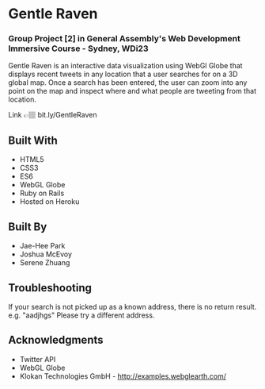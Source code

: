 # Gentle Raven
### Group Project [2] in General Assembly's Web Development Immersive Course - Sydney, WDi23
Gentle Raven is an interactive data visualization using WebGl Globe that displays recent tweets in any location that a user searches for on a 3D global map. Once a search has been entered, the user can zoom into any point on the map and inspect where and what people are tweeting from that location.

Link 👉🏽 bit.ly/GentleRaven

## Built With
* HTML5
* CSS3
* ES6
* WebGL Globe
* Ruby on Rails
* Hosted on Heroku

## Built By
* Jae-Hee Park
* Joshua McEvoy
* Serene Zhuang

## Troubleshooting
If your search is not picked up as a known address, there is no return result. e.g. "aadjhgs" Please try a different address.

## Acknowledgments
* Twitter API
* WebGL Globe
* Klokan Technologies GmbH - http://examples.webglearth.com/
